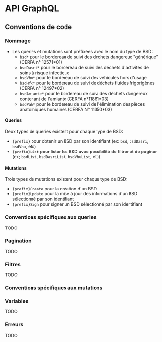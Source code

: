 # API GraphQL

## Conventions de code

### Nommage

* Les queries et mutations sont préfixées avec le nom du type de BSD:
  * `bsd*` pour le bordereau de suivi des déchets dangereux "générique" (CERFA n° 12571*01)
  * `bsdDasri*` pour le bordereau de suivi des déchets d'activités de soins à risque infectieux
  * `bsdVhu*` pour le bordereau de suivi des véhicules hors d'usage
  * `bsdHfc*` pour le bordereau de suivi de déchets fluides frigorigènes (CERFA n° 12497*02)
  * `bsdAmiante*` pour le bordereau de suivi des déchets dangereux contenant de l'amiante (CERFA n°11861*03)
  * `bsdPah*` pour le bordereau de suivi de l'élimination des pièces anatomiques humaines (CERFA N° 11350*03)

#### Queries

Deux types de queries existent pour chaque type de BSD:

- `{prefix}` pour obtenir un BSD par son identifiant (ex: `bsd`, `bsdDasri`, `bsdVhu`, etc)
- `{prefix}List` pour lister les BSD avec possibilité de filtrer et de paginer (ex; `bsdList`, `bsdDasriList`, `bsdVhuList`, etc)

#### Mutations

Trois types de mutations existent pour chaque type de BSD:

- `{prefix}Create` pour la création d'un BSD
- `{prefix}Update` pour la mise à jour des informations d'un BSD sélectionné par son identifiant
- `{prefix}Sign` pour signer un BSD sélectionné par son identifiant

### Conventions spécifiques aux queries

TODO

### Pagination

TODO

### Filtres

TODO

### Conventions spécifiques aux mutations

### Variables

TODO

### Erreurs

TODO



